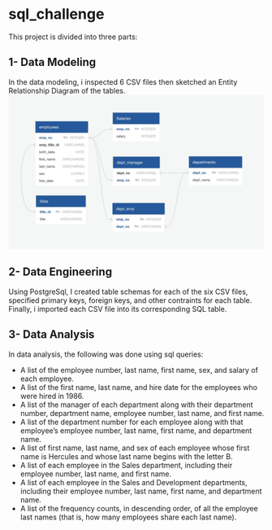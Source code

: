# sql_challenge
This project is divided into three parts:

## 1- Data Modeling
In the data modeling, i inspected 6 CSV files then sketched an Entity Relationship Diagram of the tables.
![Alt text](images/ERD.png)

## 2- Data Engineering
Using PostgreSql, I created table schemas for each of the six CSV files, specified primary keys, foreign keys, and other contraints for each table. Finally, i imported each CSV file into its corresponding SQL table.

## 3- Data Analysis
In data analysis, the following was done using sql queries:
 - A list of the employee number, last name, first name, sex, and salary of each employee.
 - A list of the first name, last name, and hire date for the employees who were hired in 1986.
 - A list of the manager of each department along with their department number, department name, employee number, last name, and first name.
 - A list of the department number for each employee along with that employee’s employee number, last name, first name, and department name.
 - A list of first name, last name, and sex of each employee whose first name is Hercules and whose last name begins with the letter B.
 - A list of each employee in the Sales department, including their employee number, last name, and first name.
 - A list of each employee in the Sales and Development departments, including their employee number, last name, first name, and department name.
 - A list of the frequency counts, in descending order, of all the employee last names (that is, how many employees share each last name).
